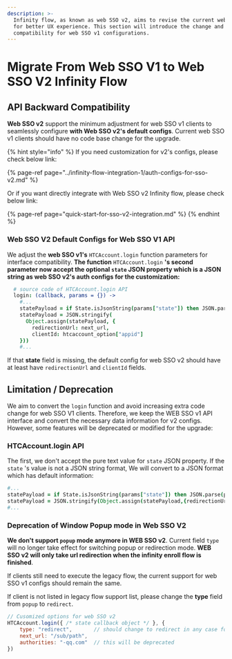 ```yaml
---
description: >-
  Infinity flow, as known as web SSO v2, aims to revise the current web SSO v1
  for better UX experience. This section will introduce the change and its
  compatibility for web SSO v1 configurations.
---
```


# Migrate From Web SSO V1 to Web SSO V2 Infinity Flow

## API Backward Compatibility 

**Web SSO v2** support the minimum adjustment for web SSO v1 clients to seamlessly configure **with Web SSO v2's default configs**. Current web SSO v1 clients should have no code base change for the upgrade. 

{% hint style="info" %}
If you need customization for v2's configs, please check below link:

{% page-ref page="../infinity-flow-integration-1/auth-configs-for-sso-v2.md" %}

Or if you want directly integrate with Web SSO v2 Infinity flow, please check below link:

{% page-ref page="quick-start-for-sso-v2-integration.md" %}
{% endhint %}

### Web SSO V2 Default Configs for Web SSO V1 API

We adjust the **web SSO v1's** `HTCAccount.login` function parameters for interface compatibility. **The function** `HTCAccount.login` **'s second parameter now accept the optional `state` JSON property which is a JSON string as web SSO v2's auth configs for the customization:**

```coffeescript
  # source code of HTCAccount.login API
  login: (callback, params = {}) ->
    #...
    statePayload = if State.isJsonString(params["state"]) then JSON.parse(params["state"]) else {}
    statePayload = JSON.stringify(
      Object.assign(statePayload, {
        redirectionUrl: next_url, 
        clientId: htcaccount_option["appid"]
    }))
    #...
```

If that **state** field is missing, the default config for web SSO v2 should have at least have `redirectionUrl` and `clientId` fields.

## Limitation / Deprecation

We aim to convert the `login` function and avoid increasing extra code change for web SSO V1 clients. Therefore, we keep the WEB SSO v1 API interface and convert the necessary data information for v2 configs. However, some features will be deprecated or modified for the upgrade:

### HTCAccount.login API

The first, we don't accept the pure text value for `state` JSON property. If the `state` 's value is not a JSON string format, We will convert to a JSON format which has default information:

```coffeescript
#...
statePayload = if State.isJsonString(params["state"]) then JSON.parse(params["state"]) else {}
statePayload = JSON.stringify(Object.assign(statePayload,{redirectionUrl:next_url,clientId:htcaccount_option["appid"]}))
#...
```

### Deprecation of Window Popup mode in Web SSO V2

**We don't support `popup` mode anymore in WEB SSO v2**. Current field `type` will no longer take effect for switching popup or redirection mode. **WEB SSO v2 will only take url redirection when the infinity enroll flow is finished**. 

If clients still need to execute the legacy flow, the current support for web SSO v1 configs should remain the same. 

If client is not listed in legacy flow support list, please change the **type** field from `popup` to `redirect`.

```javascript
// Cusomized options for web SSO v2
HTCAccount.login({ /* state callback object */ }, {
    type: "redirect",       // should change to redirect in any case for v2
    next_url: "/sub/path",
    authorities: "-qq.com"  // this will be deprecated
})
```

